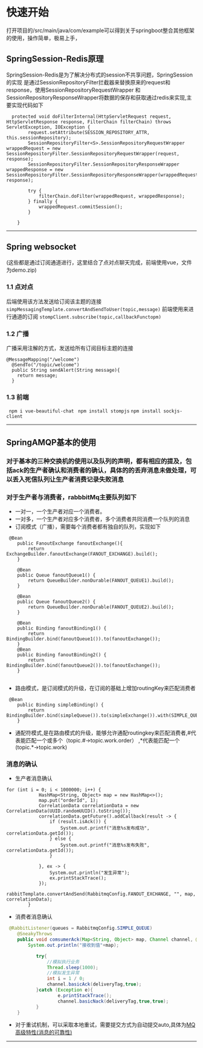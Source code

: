 # 快速开始

打开项目的/src/main/java/com/example可以得到关于springboot整合其他框架的使用，操作简单，极易上手，

## SpringSession-Redis原理

SpringSession-Redis是为了解决分布式的session不共享问题，SpringSession的实现
是通过SessionRepositoryFilter拦截器来替换原来的request和response，使用SessionRepositoryRequestWrapper
和SessionRepositoryResponseWrapper将数据的保存和获取通过redis来实现,主要实现代码如下

```
  protected void doFilterInternal(HttpServletRequest request, HttpServletResponse response, FilterChain filterChain) throws ServletException, IOException {
        request.setAttribute(SESSION_REPOSITORY_ATTR, this.sessionRepository);
        SessionRepositoryFilter<S>.SessionRepositoryRequestWrapper wrappedRequest = new SessionRepositoryFilter.SessionRepositoryRequestWrapper(request, response);
        SessionRepositoryFilter.SessionRepositoryResponseWrapper wrappedResponse = new SessionRepositoryFilter.SessionRepositoryResponseWrapper(wrappedRequest, response);

        try {
            filterChain.doFilter(wrappedRequest, wrappedResponse);
        } finally {
            wrappedRequest.commitSession();
        }

    }
```

-----------

## Spring websocket

(这些都是通过订阅通道进行，这里结合了点对点聊天完成，前端使用vue，文件为demo.zip)

### 1.1 点对点

后端使用该方法发送给订阅该主题的连接
```simpMessagingTemplate.convertAndSendToUser(topic,message)```
前端使用来进行通道的订阅
```stompClient.subscribe(topic,callbackFunctopm)```

### 1.2 广播

广播采用注解的方式，发送给所有订阅目标主题的连接

```
@MessageMapping("/welcome")
  @SendTo("/topic/welcome")
  public String sendAlert(String message){
    return message;
  }
  ```

### 1.3 前端

``` npm i vue-beautiful-chat```
``` npm install stompjs```
```npm install sockjs-client```

------------------

## SpringAMQP基本的使用

### 对于基本的三种交换机的使用以及队列的声明，都有相应的提及，包括ack的生产者确认和消费者的确认，具体的的丢弃消息未做处理，可以丢入死信队列让生产者消费记录失败消息

### 对于生产者与消费者，rabbbitMq主要队列如下

- 一对一，一个生产者对应一个消费者。
- 一对多，一个生产者对应多个消费者，多个消费者共同消费一个队列的消息
- 订阅模式（广播），需要每个消费者都有独自的队列，实现如下

```
 @Bean
    public FanoutExchange fanoutExchange(){
        return ExchangeBuilder.fanoutExchange(FANOUT_EXCHANGE).build();
    }

    @Bean
    public Queue fanoutQueue1() {
        return QueueBuilder.nonDurable(FANOUT_QUEUE1).build();
    }

    @Bean
    public Queue fanoutQueue2() {
        return QueueBuilder.nonDurable(FANOUT_QUEUE2).build();
    }

    @Bean
    public Binding fanoutBinding1() {
        return BindingBuilder.bind(fanoutQueue1()).to(fanoutExchange());
    }
    @Bean
    public Binding fanoutBinding2() {
        return BindingBuilder.bind(fanoutQueue2()).to(fanoutExchange());
    }


```

- 路由模式，是订阅模式的升级，在订阅的基础上增加routingKey来匹配消费者

```
 @Bean
    public Binding simpleBinding() {
        return BindingBuilder.bind(simpleQueue()).to(simpleExchange()).with(SIMPLE_QUEUE);
    }
```

- 通配符模式,是在路由模式的升级，能够允许通配routingkey来匹配消费者,#代表能匹配一个或多个（topic.#->topic.work.order） ,\*代表能匹配一个(topic.*->topic.work)

### 消息的确认

- 生产者消息确认

```
for (int i = 0; i < 1000000; i++) {
            HashMap<String, Object> map = new HashMap<>();
            map.put("orderId", 1);
            CorrelationData correlationData = new CorrelationData(UUID.randomUUID().toString());
            correlationData.getFuture().addCallback(result -> {
                if (result.isAck()) {
                    System.out.printf("消息%s发布成功", correlationData.getId());
                } else {
                    System.out.printf("消息%s发布失败", correlationData.getId());
                }

            }, ex -> {
                System.out.println("发生异常");
                ex.printStackTrace();
            });
            rabbitTemplate.convertAndSend(RabbitmqConfig.FANOUT_EXCHANGE, "", map, correlationData);
        }
```

- 消费者消息确认

``` java
 @RabbitListener(queues = RabbitmqConfig.SIMPLE_QUEUE)
    @SneakyThrows
    public void comsumerAck(Map<String, Object> map, Channel channel, @Header(AmqpHeaders.DELIVERY_TAG) long deliveryTag) throws InterruptedException {
        System.out.println("接收到值"+map);

           try{
               //模拟执行业务
               Thread.sleep(1000);
               //模拟发生异常
               int i = 1 / 0;
               channel.basicAck(deliveryTag,true);
           }catch (Exception e){
                   e.printStackTrace();
                   channel.basicNack(deliveryTag,true,true);
           }
    }
```

- 对于重试机制，可以采取本地重试，需要提交方式为自动提交auto,具体为[MQ高级特性(消息的可靠性)](https://blog.csdn.net/qq_46624276/article/details/126673422?ops_request_misc=%257B%2522request%255Fid%2522%253A%2522167549293216800180690081%2522%252C%2522scm%2522%253A%252220140713.130102334.pc%255Fblog.%2522%257D&request_id=167549293216800180690081&biz_id=0&utm_medium=distribute.pc_search_result.none-task-blog-2~blog~first_rank_ecpm_v1~rank_v31_ecpm-7-126673422-null-null.blog_rank_default&utm_term=rabbitmq&spm=1018.2226.3001.4450)

---------------
